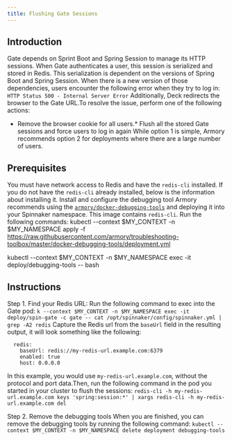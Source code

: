 ```yaml
---
title: Flushing Gate Sessions
---
```


## Introduction
Gate depends on Sprint Boot and Spring Session to manage its HTTP sessions. When Gate authenticates a user, this session is serialized and stored in Redis.
This serialization is dependent on the versions of Spring Boot and Spring Session.
When there is a new version of those dependencies, users encounter the following error when they try to log in:
```HTTP Status 500 - Internal Server Error```
Additionally, Deck redirects the browser to the Gate URL.To resolve the issue, perform one of the following actions:
* Remove the browser cookie for all users.* Flush all the stored Gate sessions and force users to log in again
While option 1 is simple, Armory recommends option 2 for deployments where there are a large number of users.

## Prerequisites
You must have network access to Redis and have the ```redis-cli``` installed. If you do not have the ```redis-cli``` already installed, below is the information about installing it.
Install and configure the debugging tool
Armory recommends using the [```armory/docker-debugging-tools```](https://github.com/armory/docker-debugging-tools) and deploying it into your Spinnaker namespace. This image contains ```redis-cli```. Run the following commands:
kubectl --context $MY_CONTEXT -n $MY_NAMESPACE apply -f https://raw.githubusercontent.com/armory/troubleshooting-toolbox/master/docker-debugging-tools/deployment.yml

kubectl --context $MY_CONTEXT -n $MY_NAMESPACE exec -it deploy/debugging-tools -- bash

## Instructions
Step 1. Find your Redis URL:
Run the following command to exec into the Gate pod:
```k --context $MY_CONTEXT -n $MY_NAMESPACE exec -it deploy/spin-gate -c gate -- cat /opt/spinnaker/config/spinnaker.yml | grep -A2 redis```
Capture the Redis url from the ```baseUrl``` field in the resulting output, it will look something like the following:
```
  redis:
    baseUrl: redis://my-redis-url.example.com:6379
    enabled: true
    host: 0.0.0.0
```
In this example, you would use ```my-redis-url.example.com```, without the protocol and port data.Then, run the following command in the pod you started in your cluster to flush the sessions:
```redis-cli -h my-redis-url.example.com keys 'spring:session:*' | xargs redis-cli -h my-redis-url.example.com del```

Step 2. Remove the debugging tools
When you are finished, you can remove the debugging tools by running the following command:
```kubectl --context $MY_CONTEXT -n $MY_NAMESPACE delete deployment debugging-tools```

